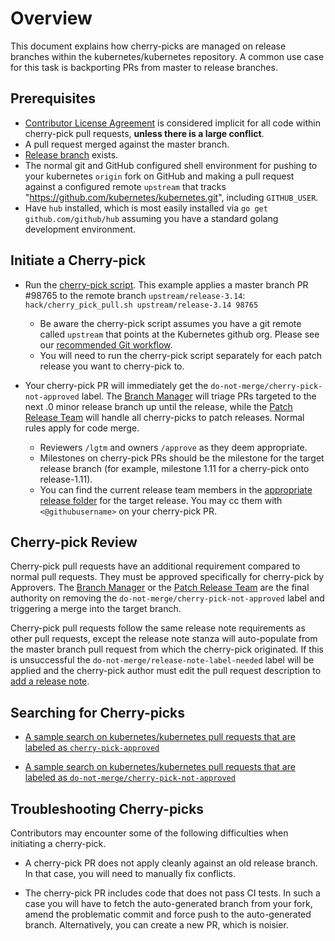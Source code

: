 # Overview

This document explains how cherry-picks are managed on release branches within
the kubernetes/kubernetes repository.
A common use case for this task is backporting PRs from master to release 
branches.

## Prerequisites
 * [Contributor License Agreement](http://git.k8s.io/community/CLA.md) is
   considered implicit for all code within cherry-pick pull requests,
   **unless there is a large conflict**.
 * A pull request merged against the master branch.
 * [Release branch](https://git.k8s.io/release/docs/branching.md) exists.
 * The normal git and GitHub configured shell environment for pushing to your
   kubernetes `origin` fork on GitHub and making a pull request against a 
   configured remote `upstream` that tracks
   "https://github.com/kubernetes/kubernetes.git", including `GITHUB_USER`.
 * Have `hub` installed, which is most easily installed via `go get
   github.com/github/hub` assuming you have a standard golang development
   environment.

## Initiate a Cherry-pick
 * Run the [cherry-pick 
   script](https://git.k8s.io/kubernetes/hack/cherry_pick_pull.sh).
   This example applies a master branch PR #98765 to the remote branch
   `upstream/release-3.14`: `hack/cherry_pick_pull.sh upstream/release-3.14
   98765`
   * Be aware the cherry-pick script assumes you have a git remote called 
   `upstream` that points at the Kubernetes github org.
   Please see our [recommended Git workflow](https://git.k8s.io/community/contributors/guide/github-workflow.md#workflow).
   * You will need to run the cherry-pick script separately for each patch release you want to cherry-pick to.

 * Your cherry-pick PR will immediately get the `do-not-merge/cherry-pick-not-approved` label. 
   The [Branch Manager](https://git.k8s.io/sig-release/release-team/role-handbooks/branch-manager)
   will triage PRs targeted to the next .0 minor release branch up until the 
   release, while the [Patch Release Team](https://git.k8s.io/sig-release/release-team/role-handbooks/patch-release-manager) 
   will handle all cherry-picks to patch releases.
   Normal rules apply for code merge.
   * Reviewers `/lgtm` and owners `/approve` as they deem appropriate.
   * Milestones on cherry-pick PRs should be the milestone for the target 
   release branch (for example, milestone 1.11 for a cherry-pick onto 
   release-1.11).
   *  You can find the current release team members in the 
   [appropriate release folder](https://git.k8s.io/sig-release/releases) for the target release.
   You may cc them with `<@githubusername>` on your cherry-pick PR.

## Cherry-pick Review

Cherry-pick pull requests have an additional requirement compared to normal pull
requests.
They must be approved specifically for cherry-pick by Approvers.
The [Branch Manager](https://git.k8s.io/sig-release/release-team/role-handbooks/branch-manager) 
or the [Patch Release Team](https://git.k8s.io/sig-release/release-team/role-handbooks/patch-release-manager)
are the final authority on removing the `do-not-merge/cherry-pick-not-approved`
label  and triggering a merge into the target branch.

Cherry-pick pull requests follow the same release note requirements as
other pull requests, except the release note stanza will auto-populate from
the master branch pull request from which the cherry-pick originated.  If
this is unsuccessful the `do-not-merge/release-note-label-needed` label
will be applied and the cherry-pick author must edit the pull request
description to [add a release note](https://git.k8s.io/community/contributors/guide/release-notes.md).

## Searching for Cherry-picks

- [A sample search on kubernetes/kubernetes pull requests that are labeled as `cherry-pick-approved`](https://github.com/kubernetes/kubernetes/pulls?q=is%3Aopen+is%3Apr+label%3Acherry-pick-approved)

- [A sample search on kubernetes/kubernetes pull requests that are labeled as `do-not-merge/cherry-pick-not-approved`](https://github.com/kubernetes/kubernetes/pulls?q=is%3Aopen+is%3Apr+label%3Ado-not-merge%2Fcherry-pick-not-approved)


## Troubleshooting Cherry-picks

Contributors may encounter some of the following difficulties when initiating a cherry-pick.

- A cherry-pick PR does not apply cleanly against an old release branch.
In that case, you will need to manually fix conflicts.

- The cherry-pick PR includes code that does not pass CI tests.
In such a case you will have to fetch the auto-generated branch from your fork, amend the problematic commit and force push to the auto-generated branch.
Alternatively, you can create a new PR, which is noisier.
